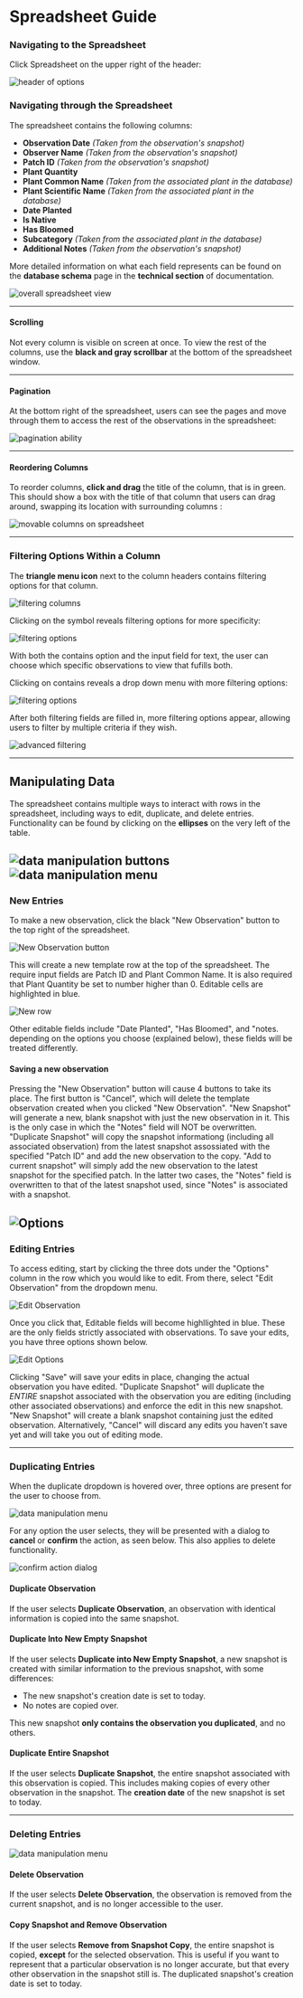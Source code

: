 # Spreadsheet Guide

### Navigating to the Spreadsheet
Click Spreadsheet on the upper right of the header:

![header of options](./sign-up-images/header.png)


### Navigating through the Spreadsheet
The spreadsheet contains the following columns:
- **Observation Date** *(Taken from the observation's snapshot)*
- **Observer Name**    *(Taken from the observation's snapshot)*
- **Patch ID**         *(Taken from the observation's snapshot)*
- **Plant Quantity**   
- **Plant Common Name** *(Taken from the associated plant in the database)*
- **Plant Scientific Name** *(Taken from the associated plant in the database)*
- **Date Planted**
- **Is Native**
- **Has Bloomed**
- **Subcategory** *(Taken from the associated plant in the database)*
- **Additional Notes** *(Taken from the observation's snapshot)*

More detailed information on what each field represents can be found on the **database schema** page in the **technical section** of documentation.
 
![overall spreadsheet view](./spreadsheet-images/spreadsheet.png)

---
#### Scrolling
Not every column is visible on screen at once. To view the rest of the columns, use the **black and gray scrollbar** at the bottom of the spreadsheet window. 

---
#### Pagination
At the bottom right of the spreadsheet, users can see the pages and move through them to access the rest of the observations in the spreadsheet:

![pagination ability](./spreadsheet-images/pagination.png)

---
#### Reordering Columns
To reorder columns, **click and drag** the title of the column, that is in green. This should show a box with the title of that column that users can drag around, swapping its location with surrounding columns :

![movable columns on spreadsheet](./spreadsheet-images/movable-columns.png)

---
### Filtering Options Within a Column

The **triangle menu icon** next to the column headers contains filtering options for that column.

![filtering columns](./spreadsheet-images/filter.png)

Clicking on the symbol reveals filtering options for more specificity:

![filtering options](./spreadsheet-images/filtering-options.png)

With both the contains option and the input field for text, the user can choose which specific observations to view that fufills both.

Clicking on contains reveals a drop down menu with more filtering options:

![filtering options](./spreadsheet-images/contain-filtering-options.png)

After both filtering fields are filled in, more filtering options appear, allowing users to filter by multiple criteria if they wish.

![advanced filtering](./spreadsheet-images/more-filtering.png)

---
## Manipulating Data
The spreadsheet contains multiple ways to interact with rows in the spreadsheet, including ways to edit, duplicate, and delete entries. Functionality can be found by clicking on the **ellipses** on the very left of the table.

![data manipulation buttons](./spreadsheet-images/spreadsheet_manipulation.png)
![data manipulation menu](./spreadsheet-images/spreadsheet_action_menu.png)
---
### New Entries
To make a new observation, click the black "New Observation" button to the top right of the spreadsheet.

![New Observation button](./spreadsheet-images/Spreadsheet_New_Entry.png)

This will create a new template row at the top of the spreadsheet. The require input fields are Patch ID and Plant Common Name. It is also required that Plant Quantity be set to number higher than 0. Editable cells are highlighted in blue.

![New row](./spreadsheet-images/Spreadsheet_New_Row.png)

Other editable fields include "Date Planted", "Has Bloomed", and "notes. depending on the options you choose (explained below), these fields will be treated differently.

#### Saving a new observation
Pressing the "New Observation" button will cause 4 buttons to take its place. The first button is "Cancel", which will delete the template observation created when you clicked "New Observation". "New Snapshot" will generate a new, blank snapshot with just the new observation in it. This is the only case in which the "Notes" field will NOT be overwritten. "Duplicate Snapshot" will copy the snapshot informationg \(including all associated observation\) from the latest snapshot assossiated with the specified "Patch ID" and add the new observation to the copy. "Add to current snapshot" will simply add the new observation to the latest snapshot for the specified patch. In the latter two cases, the "Notes" field is overwritten to that of the latest snapshot used, since "Notes" is associated with a snapshot.

![Options](./spreadsheet-images/Spreadsheet_New_Options.png)
---
### Editing Entries
To access editing, start by clicking the three dots under the "Options" column in the row which you would like to edit. From there, select "Edit Observation" from the dropdown menu. 

![Edit Observation](./spreadsheet-images/Spreadsheet_Action_Menu.png)

Once you click that, Editable fields will become highllighted in blue. These are the only fields strictly associated with observations. To save your edits, you have three options shown below.

![Edit Options](./spreadsheet-images/Spreadsheet_Edit_Options.png)

Clicking "Save" will save your edits in place, changing the actual observation you have edited. "Duplicate Snapshot" will duplicate the *ENTIRE* snapshot associated with the observation you are editing \(including other associated observations\) and enforce the edit in this new snapshot. "New Snapshot" will create a blank snapshot containing just the edited observation. Alternatively, "Cancel" will discard any edits you haven't save yet and will take you out of editing mode.

---
### Duplicating Entries

When the duplicate dropdown is hovered over, three options are present for the user to choose from.

![data manipulation menu](./spreadsheet-images/spreadsheet_duplicate_actions.png)

For any option the user selects, they will be presented with a dialog to **cancel** or **confirm** the action, as seen below. This also applies to delete functionality. 

![confirm action dialog](./spreadsheet-images/confirmation_dialog.png)

#### Duplicate Observation
If the user selects **Duplicate Observation**, an observation with identical information is copied into the same snapshot.

#### Duplicate Into New Empty Snapshot
If the user selects **Duplicate into New Empty Snapshot**, a new snapshot is created with similar information to the previous snapshot, with some differences:
- The new snapshot's creation date is set to today. 
- No notes are copied over.

This new snapshot **only contains the observation you duplicated**, and no others. 

#### Duplicate Entire Snapshot
If the user selects **Duplicate Snapshot**, the entire snapshot associated with this observation is copied. This includes making copies of every other observation in the snapshot. The **creation date** of the new snapshot is set to today.

--- 
### Deleting Entries
![data manipulation menu](./spreadsheet-images/spreadsheet_delete_actions.png)

#### Delete Observation
If the user selects **Delete Observation**, the observation is removed from the current snapshot, and is no longer accessible to the user. 

#### Copy Snapshot and Remove Observation
If the user selects **Remove from Snapshot Copy**, the entire snapshot is copied, **except** for the selected observation. This is useful if you want to represent that a particular observation is no longer accurate, but that every other observation in the snapshot still is. The duplicated snapshot's creation date is set to today. 
